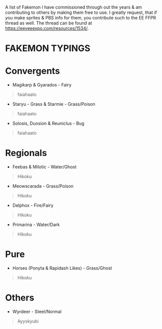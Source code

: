 A list of Fakemon I have commissioned through out the years & am contributing to others by making them free to use.
I greatly request, that if you make sprites & PBS info for them, you contribute such to the EE FFPR thread as well.
The thread can be found at https://eeveeexpo.com/resources/1534/.

# FAKEMON TYPINGS
# Convergents
- Magikarp & Gyarados - Fairy
> faiahaato 
- Staryu - Grass & Starmie - Grass/Poison
> faiahaato 
- Solosis, Duosion & Reuniclus - Bug
> faiahaato
 
# Regionals
- Feebas & Milotic - Water/Ghost
> Hikoku
- Meowscarada - Grass/Poison
> Hikoku
- Delphox - Fire/Fairy
> Hikoku
- Primarina - Water/Dark
> Hikoku

# Pure
- Horses (Ponyta & Rapidash Likes) - Grass/Ghost
> Hikoku

# Others
- Wyrdeer - Steel/Normal
> Ayyskyubi
